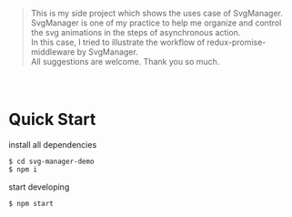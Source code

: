 
> This is my side project which shows the uses case of SvgManager.  
> SvgManager is one of my practice to help me organize and control the svg animations in the steps of asynchronous action.  
> In this case, I tried to illustrate the workflow of redux-promise-middleware by SvgManager.  
> All suggestions are welcome. Thank you so much.


##### &nbsp;

# **Quick Start**

install all dependencies

```sh
$ cd svg-manager-demo
$ npm i
```

start developing

```sh
$ npm start
```